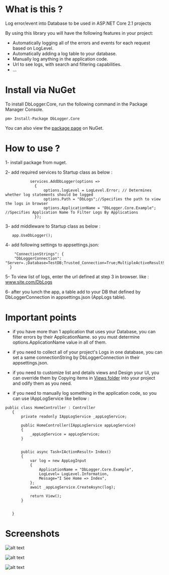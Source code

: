 # What is this ?

Log error/event into Database to be used in ASP.NET Core 2.1 projects

By using this library you will have the following features in your project:
- Automatically logging all of the errors and events for each request based on LogLevel.
- Automatically adding  a log table to your database.
- Manually log anything in the application code.
- Url to see logs, with search and filtering capabilities.
- ...
# Install via NuGet

To install DbLogger.Core, run the following command in the Package Manager Console.
```code
pm> Install-Package DbLogger.Core
```
You can also view the [package page](https://www.nuget.org/packages/DbLogger.Core) on NuGet.

# How to use ?


1- install package from nuget.

2- add required services to Startup class as below :

```code
           services.AddDbLogger(options =>
             {
                 options.logLevel = LogLevel.Error; // Determines whether log statements should be logged 
                 options.Path = "DbLogs";//Specifies the path to view the logs in browser
                 options.ApplicationName = "DbLogger.Core.Example"; //Specifies Application Name To Filter Logs By Applications
             });
```

 
3- add middleware to Startup class as below :

```code
   app.UseDbLogger();
```
4- add following settings to appsettings.json:

```code
    "ConnectionStrings": {
    "DbLoggerConnection": "Server=.;Database=TestDB;Trusted_Connection=True;MultipleActiveResultSets=true",
  }
```
5- To view list of logs, enter the url defined at step 3 in browser. like : www.site.com/DbLogs

6- after you lunch the app, a table add to your DB that defined by DbLoggerConnection in appsettings.json (AppLogs table).

# Important points
- if you have more than 1 application that uses your Database, you can filter errors by their ApplicationName. so you must determine options.ApplicationName value in all of them.

 - if you need to collect all of your project's Logs in one database, you can set a same connectionString by DbLoggerConnection in their appsettings.json.
 
 - if you need to customize list and details views and Design your UI, you can override them by Copying items in [Views folder](https://github.com/hamed-shirbandi/DbLogger.Core/tree/master/DbLogger.Core/Views) into your project and odify them as you need.
 
 - if you need to manually log something in the application code, so you can use IAppLogService like bellow :
 ```code
 public class HomeController : Controller
    {
        private readonly IAppLogService _appLogService;

        public HomeController(IAppLogService appLogService)
        {
            _appLogService = appLogService;
        }


        public async Task<IActionResult> Index()
        {
            var log = new AppLogInput
            {
                ApplicationName = "DbLogger.Core.Example",
                LogLevel= LogLevel.Information,
                Message="I See Home => Index",
            };
            await _appLogService.CreateAsync(log);

            return View();
        }


    }
```
 
# Screenshots

![alt text](https://github.com/hamed-shirbandi/DbLogger.Core/blob/master/DbLogger.Core.Example/wwwroot/images/11.png)

![alt text](https://github.com/hamed-shirbandi/DbLogger.Core/blob/master/DbLogger.Core.Example/wwwroot/images/22.png)


![alt text](https://github.com/hamed-shirbandi/DbLogger.Core/blob/master/DbLogger.Core.Example/wwwroot/images/3.png)
